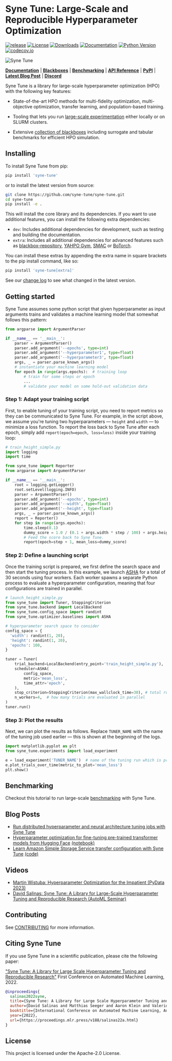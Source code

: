 # Syne Tune: Large-Scale and Reproducible Hyperparameter Optimization

[![release](https://img.shields.io/github/v/release/awslabs/syne-tune)](https://pypi.org/project/syne-tune/)
[![License](https://img.shields.io/badge/License-Apache%202.0-blue.svg)](https://opensource.org/licenses/Apache-2.0)
[![Downloads](https://pepy.tech/badge/syne-tune/month)](https://pepy.tech/project/syne-tune)
[![Documentation](https://readthedocs.org/projects/syne-tune/badge/?version=latest)](https://syne-tune.readthedocs.io)
[![Python Version](https://img.shields.io/static/v1?label=python&message=3.7%20%7C%203.8%20%7C%203.9&color=blue?style=flat-square&logo=python)](https://pypi.org/project/syne-tune/)
[![codecov.io](https://codecov.io/github/awslabs/syne-tune/branch/main/graphs/badge.svg)](https://app.codecov.io/gh/awslabs/syne-tune)

![Syne Tune](docs/source/synetune.gif)

**[Documentation](https://syne-tune.readthedocs.io/en/latest/index.html)** | **[Blackboxes](https://github.com/syne-tune/syne-tune/blob/main/syne_tune/blackbox_repository/README.md)** | **[Benchmarking](https://github.com/syne-tune/syne-tune/blob/main/benchmarking/README.md)** | **[API Reference](https://syne-tune.readthedocs.io/en/latest/_apidoc/modules.html#)** | **[PyPI](https://pypi.org/project/syne-tune)** | **[Latest Blog Post](https://aws.amazon.com/blogs/machine-learning/hyperparameter-optimization-for-fine-tuning-pre-trained-transformer-models-from-hugging-face/)** | **[Discord](https://discord.gg/vzYkjZjs)** 

Syne Tune is a library for large-scale hyperparameter optimization (HPO) with the following key features:

- State-of-the-art HPO methods for multi-fidelity optimization, multi-objective optimization, transfer learning, and population-based training.

- Tooling that lets you run [large-scale experimentation](https://github.com/syne-tune/syne-tune/blob/main/benchmarking/README.md) either locally or on SLURM clusters.

- Extensive [collection of blackboxes](https://github.com/syne-tune/syne-tune/blob/main/syne_tune/blackbox_repository/README.md) including surrogate and tabular benchmarks for efficient HPO simulation.

## Installing

To install Syne Tune from pip:

```bash
pip install 'syne-tune'
```
or to install the latest version from source: 

```bash
git clone https://github.com/syne-tune/syne-tune.git
cd syne-tune
pip install -e .
```

This will install the core library and its dependencies. 
If you want to use additional features, you can install the following extra dependencies:

- `dev`: Includes additional dependencies for development, such as testing and building the documentation.
- `extra`: Includes all additional dependencies for advanced features such as [blackbox-repository](https://github.com/syne-tune/syne-tune/blob/main/syne_tune/blackbox_repository/README.md), [YAHPO Gym](https://github.com/slds-lmu/yahpo_gym), [SMAC](https://github.com/automl/SMAC3) or [BoTorch](https://github.com/pytorch/botorch).

You can install these extras by appending the extra name in square brackets to the pip install command, like so:
```bash
pip install 'syne-tune[extra]'
```


See our [change log](CHANGELOG.md) to see what changed in the latest version. 

## Getting started

Syne Tune assumes some python script that given hyperparameter as input arguments trains and validates a machine learning model that
somewhat follows this pattern:

```python
from argparse import ArgumentParser

if __name__ == '__main__':
    parser = ArgumentParser()
    parser.add_argument('--epochs', type=int)
    parser.add_argument('--hyperparameter1', type=float)
    parser.add_argument('--hyperparameter3', type=float)
    args, _ = parser.parse_known_args()
    # instantiate your machine learning model
    for epoch in range(args.epochs):  # training loop
        # train for some steps or epoch
        ...
        # validate your model on some hold-out validation data
```

### Step 1: Adapt your training script

First, to enable tuning of your training script, you need to report metrics so they can be communicated to Syne Tune.
For example, in the script above, we assume you're tuning two hyperparameters — `height` and `width` — to minimize a loss function.
To report the loss back to Syne Tune after each epoch, simply add `report(epoch=epoch, loss=loss)` inside your training loop:

```python
# train_height_simple.py
import logging
import time

from syne_tune import Reporter
from argparse import ArgumentParser

if __name__ == '__main__':
    root = logging.getLogger()
    root.setLevel(logging.INFO)
    parser = ArgumentParser()
    parser.add_argument('--epochs', type=int)
    parser.add_argument('--width', type=float)
    parser.add_argument('--height', type=float)
    args, _ = parser.parse_known_args()
    report = Reporter()
    for step in range(args.epochs):
        time.sleep(0.1)
        dummy_score = 1.0 / (0.1 + args.width * step / 100) + args.height * 0.1
        # Feed the score back to Syne Tune.
        report(epoch=step + 1, mean_loss=dummy_score)
```

### Step 2: Define a launching script

Once the training script is prepared, we first define the search space and then start the tuning process.
In this example, we launch [ASHA](https://arxiv.org/abs/1810.05934) for a total of 30 seconds using four workers.
Each worker spawns a separate Python process to evaluate a hyperparameter configuration, meaning that four configurations are trained in parallel.

```python
# launch_height_simple.py
from syne_tune import Tuner, StoppingCriterion
from syne_tune.backend import LocalBackend
from syne_tune.config_space import randint
from syne_tune.optimizer.baselines import ASHA

# hyperparameter search space to consider
config_space = {
  'width': randint(1, 20),
  'height': randint(1, 20),
  'epochs': 100,
}

tuner = Tuner(
    trial_backend=LocalBackend(entry_point='train_height_simple.py'),
    scheduler=ASHA(
        config_space,
        metric='mean_loss',
        time_attr='epoch',
    ),
    stop_criterion=StoppingCriterion(max_wallclock_time=30), # total runtime in seconds
    n_workers=4,  # how many trials are evaluated in parallel
)
tuner.run()
```

### Step 3: Plot the results

Next, we can plot the results as follows. Replace `TUNER_NAME` with the name of the tuning job 
used earlier — this is shown at the beginning of the logs.

```python
import matplotlib.pyplot as plt
from syne_tune.experiments import load_experiment

e = load_experiment('TUNER_NAME')  # name of the tuning run which is printed at the beginning of the run
e.plot_trials_over_time(metric_to_plot='mean_loss')
plt.show()
```


## Benchmarking

Checkout this tutorial to run large-scale [benchmarking](benchmarking/nursery/) with Syne Tune.

## Blog Posts

* [Run distributed hyperparameter and neural architecture tuning jobs with Syne Tune](https://aws.amazon.com/blogs/machine-learning/run-distributed-hyperparameter-and-neural-architecture-tuning-jobs-with-syne-tune/)
* [Hyperparameter optimization for fine-tuning pre-trained transformer models from Hugging Face](https://aws.amazon.com/blogs/machine-learning/hyperparameter-optimization-for-fine-tuning-pre-trained-transformer-models-from-hugging-face/) [(notebook)](https://github.com/awslabs/syne-tune/blob/hf_blog_post/hf_blog_post/example_syne_tune_for_hf.ipynb)
* [Learn Amazon Simple Storage Service transfer configuration with Syne Tune](https://aws.amazon.com/blogs/opensource/learn-amazon-simple-storage-service-transfer-configuration-with-syne-tune/) [(code)](https://github.com/aws-samples/syne-tune-s3-transfer)

## Videos

* [Martin Wistuba: Hyperparameter Optimization for the Impatient (PyData 2023)](https://www.youtube.com/watch?v=onX6fXzp9Yk)
* [David Salinas: Syne Tune: A Library for Large-Scale Hyperparameter Tuning and Reproducible Research (AutoML Seminar)](https://youtu.be/DlM-__TTa3U?feature=shared)
  
## Contributing

See [CONTRIBUTING](CONTRIBUTING.md#security-issue-notifications) for more information.

## Citing Syne Tune

If you use Syne Tune in a scientific publication, please cite the following paper:

["Syne Tune: A Library for Large Scale Hyperparameter Tuning and Reproducible Research"](https://openreview.net/forum?id=BVeGJ-THIg9&referrer=%5BAuthor%20Console%5D(%2Fgroup%3Fid%3Dautoml.cc%2FAutoML%2F2022%2FTrack%2FMain%2FAuthors%23your-submissions)) First Conference on Automated Machine Learning, 2022.


```bibtex
@inproceedings{
  salinas2022syne,
  title={Syne Tune: A Library for Large Scale Hyperparameter Tuning and Reproducible Research},
  author={David Salinas and Matthias Seeger and Aaron Klein and Valerio Perrone and Martin Wistuba and Cedric Archambeau},
  booktitle={International Conference on Automated Machine Learning, AutoML 2022},
  year={2022},
  url={https://proceedings.mlr.press/v188/salinas22a.html}
}
```

## License

This project is licensed under the Apache-2.0 License.

